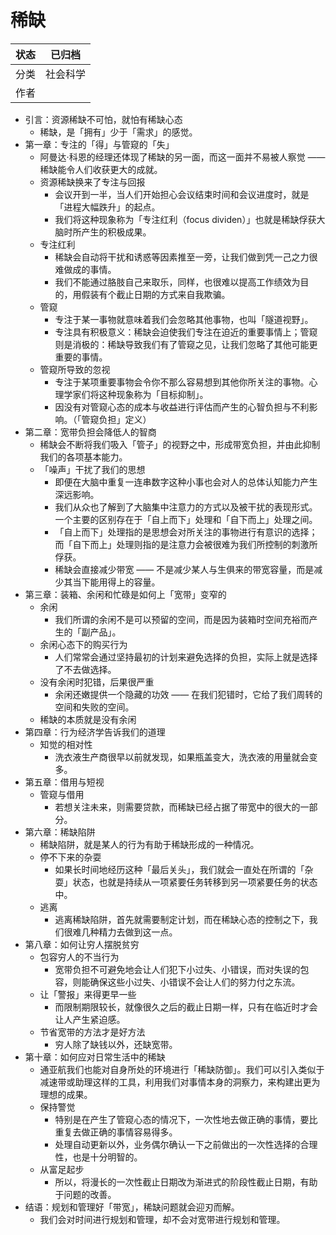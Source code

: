 # 稀缺

| 状态 | 已归档  |
| -- | ---- |
| 分类 | 社会科学 |
| 作者 |      |

- 引言：资源稀缺不可怕，就怕有稀缺心态
  - 稀缺，是「拥有」少于「需求」的感觉。
- 第一章：专注的「得」与管窥的「失」
  - 阿曼达·科恩的经理还体现了稀缺的另一面，而这一面并不易被人察觉 —— 稀缺能令人们收获更大的成就。
  - 资源稀缺换来了专注与回报
    - 会议开到一半，当人们开始担心会议结束时间和会议进度时，就是「进程大幅跌升」的起点。
    - 我们将这种现象称为「专注红利（focus dividen）」也就是稀缺俘获大脑时所产生的积极成果。
  - 专注红利
    - 稀缺会自动将干扰和诱惑等因素推至一旁，让我们做到凭一己之力很难做成的事情。
    - 我们不能通过胳肢自己来取乐，同样，也很难以提高工作绩效为目的，用假装有个截止日期的方式来自我欺骗。
  - 管窥
    - 专注于某一事物就意味着我们会忽略其他事物，也叫「隧道视野」。
    - 专注具有积极意义：稀缺会迫使我们专注在迫近的重要事情上；管窥则是消极的：稀缺导致我们有了管窥之见，让我们忽略了其他可能更重要的事情。
  - 管窥所导致的忽视
    - 专注于某项重要事物会令你不那么容易想到其他你所关注的事物。心理学家们将这种现象称为「目标抑制」。
    - 因没有对管窥心态的成本与收益进行评估而产生的心智负担与不利影响。（「管窥负担」定义）
- 第二章：宽带负担会降低人的智商
  - 稀缺会不断将我们吸入「管子」的视野之中，形成带宽负担，并由此抑制我们的各项基本能力。
  - 「噪声」干扰了我们的思想
    - 即便在大脑中重复一连串数字这种小事也会对人的总体认知能力产生深远影响。
    - 我们从众也了解到了大脑集中注意力的方式以及被干扰的表现形式。一个主要的区别存在于「自上而下」处理和「自下而上」处理之间。
    - 「自上而下」处理指的是思想会对所关注的事物进行有意识的选择；而「自下而上」处理则指的是注意力会被很难为我们所控制的刺激所俘获。
    - 稀缺会直接减少带宽  —— 不是减少某人与生俱来的带宽容量，而是减少其当下能用得上的容量。
- 第三章：装箱、余闲和忙碌是如何上「宽带」变窄的
  - 余闲
    - 我们所谓的余闲不是可以预留的空间，而是因为装箱时空间充裕而产生的「副产品」。
  - 余闲心态下的购买行为
    - 人们常常会通过坚持最初的计划来避免选择的负担，实际上就是选择了不去做选择。
  - 没有余闲时犯错，后果很严重
    - 余闲还嫩提供一个隐藏的功效 —— 在我们犯错时，它给了我们周转的空间和失败的空间。
  - 稀缺的本质就是没有余闲
- 第四章：行为经济学告诉我们的道理
  - 知觉的相对性
    - 洗衣液生产商很早以前就发现，如果瓶盖变大，洗衣液的用量就会变多。
- 第五章：借用与短视
  - 管窥与借用
    - 若想关注未来，则需要贷款，而稀缺已经占据了带宽中的很大的一部分。
- 第六章：稀缺陷阱
  - 稀缺陷阱，就是某人的行为有助于稀缺形成的一种情况。
  - 停不下来的杂耍
    - 如果长时间地经历这种「最后关头」，我们就会一直处在所谓的「杂耍」状态，也就是持续从一项紧要任务转移到另一项紧要任务的状态中。
  - 逃离
    - 逃离稀缺陷阱，首先就需要制定计划，而在稀缺心态的控制之下，我们很难几种精力去做到这一点。
- 第八章：如何让穷人摆脱贫穷
  - 包容穷人的不当行为
    - 宽带负担不可避免地会让人们犯下小过失、小错误，而对失误的包容，则能确保这些小过失、小错误不会让人们的努力付之东流。
  - 让「警报」来得更早一些
    - 而限制期限较长，就像很久之后的截止日期一样，只有在临近时才会让人产生紧迫感。
  - 节省宽带的方法才是好方法
    - 穷人除了缺钱以外，还缺宽带。
- 第十章：如何应对日常生活中的稀缺
  - 通亚航我们也能对自身所处的环境进行「稀缺防御」。我们可以引入类似于减速带或助理这样的工具，利用我们对事情本身的洞察力，来构建出更为理想的成果。
  - 保持警觉
    - 特别是在产生了管窥心态的情况下，一次性地去做正确的事情，要比重复去做正确的事情容易得多。
    - 处理自动更新以外，业务偶尔确认一下之前做出的一次性选择的合理性，也是十分明智的。
  - 从富足起步
    - 所以，将漫长的一次性截止日期改为渐进式的阶段性截止日期，有助于问题的改善。
- 结语：规划和管理好「带宽」，稀缺问题就会迎刃而解。
  - 我们会对时间进行规划和管理，却不会对宽带进行规划和管理。
